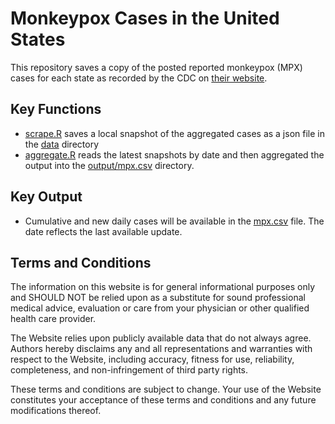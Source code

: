 # Monkeypox Cases in the United States

This repository saves a copy of the posted reported monkeypox (MPX) cases for each state as recorded by the CDC on [their website](https://www.cdc.gov/poxvirus/monkeypox/response/2022/us-map.html).

## Key Functions

* [scrape.R](https://github.com/wf-id/us-mpx/blob/main/scrape.R) saves a local snapshot of the aggregated cases as a json file in the [data](https://github.com/wf-id/us-mpx/tree/main/data) directory
* [aggregate.R](https://github.com/wf-id/us-mpx/blob/main/aggregate.R) reads the latest snapshots by date and then aggregated the output into the [output/mpx.csv](https://github.com/wf-id/us-mpx/blob/main/output/mpx.csv) directory.

## Key Output

* Cumulative and new daily cases will be available in the [mpx.csv](https://github.com/wf-id/us-mpx/blob/main/output/mpx.csv) file.
The date reflects the last available update. 

## Terms and Conditions

The information on this website is for general informational purposes only and SHOULD NOT be relied upon as a substitute for sound professional medical advice, evaluation or care from your physician or other qualified health care provider.

The Website relies upon publicly available data that do not always agree. 
Authors hereby disclaims any and all representations and warranties with respect to the Website, including accuracy, fitness for use, reliability, completeness, and non-infringement of third party rights.

These terms and conditions are subject to change. 
Your use of the Website constitutes your acceptance of these terms and conditions and any future modifications thereof.